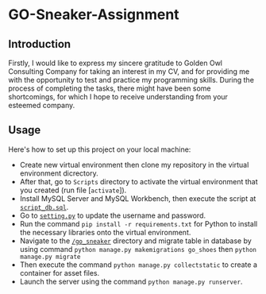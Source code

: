 # GO-Sneaker-Assignment

## Introduction
Firstly, I would like to express my sincere gratitude to Golden Owl Consulting Company for taking an interest in my CV, and for providing me with the opportunity to test and practice my programming skills. During the process of completing the tasks, there might have been some shortcomings, for which I hope to receive understanding from your esteemed company.

## Usage
Here's how to set up this project on your local machine:

- Create new virtual environment then clone my repository in the virtual environment dicrectory.
- After that, go to `Scripts` directory to activate the virtual environment that you created (run file [`activate`]).
- Install MySQL Server and MySQL Workbench, then execute the script at [`script_db.sql`](./script_db.sql).
- Go to [`setting.py`](./go_sneaker/go_sneaker/settings.py) to update the username and password.
- Run the command `pip install -r requirements.txt` for Python to install the necessary libraries onto the virtual environment.
- Navigate to the [`/go_sneaker`](./go_sneaker) directory and migrate table in database by using command `python manage.py makemigrations go_shoes` then `python manage.py migrate`
- Then execute the command `python manage.py collectstatic` to create a container for asset files.
- Launch the server using the command `python manage.py runserver`.
